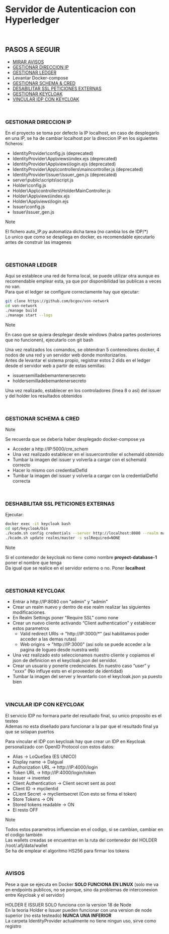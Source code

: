 
# Servidor de Autenticacion con Hyperledger
<br>

## PASOS A SEGUIR

- [MIRAR AVISOS](#avisos)
- [GESTIONAR DIRECCION IP](#gestionar-direccion-ip)
- [GESTIONAR LEDGER](#gestionar-ledger)
- Levantar Docker-compose
- [GESTIONAR SCHEMA & CRED](#gestionar-schema--cred)
- [DESABILITAR SSL PETICIONES EXTERNAS](#deshabilitar-ssl-peticiones-externas)
- [GESTIONAR KEYCLOAK](#gestionar-keycloak)
- [VINCULAR IDP CON KEYCLOAK](#vincular-idp-con-keycloak)

<br>

### GESTIONAR DIRECCION IP

En el proyecto se toma por defecto la IP localhost, en caso de desplegarlo en una IP, se ha de cambiar localhost por la direccion IP en los siguientes ficheros:
- IdentityProvider\config.js (deprecated)
- IdentityProvider\App\views\index.ejs (deprecated)
- IdentityProvider\App\views\login.ejs (deprecated)
- IdentityProvider\App\controllers\maincontroller.js (deprecated)
- IdentityProvider\Issuer\Issuer_gen.js (deprecated)
- server\public\scripts\script.js
- Holder\config.js
- Holder\App\controllers\HolderMainController.js
- Holder\App\views\index.ejs
- Holder\App\views\login.ejs
- Issuer\config.js
- Issuer\Issuer_gen.js

> [!NOTE]
> El fichero auto_IP.py automatiza dicha tarea (no cambia los de IDP/*) <br>
> Lo unico que como se despliega en docker, es recomendable ejecutarlo antes de construir las imagenes

<br>

### GESTIONAR LEDGER

Aqui se establece una red de forma local, se puede utilizar otra aunque es recomendable emplear esta, ya que por disponibilidad las publicas a veces no van. <br>
Para que el ledger se configure correctamente hay que ejecutar:
```bash
git clone https://github.com/bcgov/von-network
cd von-network
./manage build
./manage start --logs
```
> [!NOTE]
> En caso que se quiera desplegar desde windows (habra partes posteriores que no funcionen), ejecutarlo con git bash<br>

Una vez realizados los comandos, se obtendran 5 contenedores docker, 4 nodos de una red y un servidor web donde monitorizarlos. <br>
Antes de levantar el sistema propio, registrar estos 2 dids en el ledger desde el servidor web a partir de estas semillas:
- issuersemilladebemantenersecreto
- holdersemilladebemantenersecreto <br>

Una vez realizado, establecer en los controladores (linea 8 o asi) del issuer y del holder los resultados obtenidos <br>

<br>

### GESTIONAR SCHEMA & CRED
> [!NOTE]
> Se recuerda que se deberia haber desplegado docker-compose ya<br>

- Acceder a http://IP:5000/cre_schem <br>
- Una vez realizado establecer en el issuercontroller el schemaId obtenido <br>
- Tumbar la imagen del issuer y volverla a cargar con el schemaId correcto <br>
- Hacer lo mismo con credentialDefId <br>
- Tumbar la imagen del issuer y volverla a cargar con la credentialDefId correcta <br>

<br>

### DESHABILITAR SSL PETICIONES EXTERNAS

Ejecutar:
```bash
docker exec -it keycloak bash
cd opt/keycloak/bin
./kcadm.sh config credentials --server http://localhost:8080 --realm master --user admin
./kcadm.sh update realms/master -s sslRequired=NONE
```
> [!NOTE]
> Si el contenedor de keycloak no tiene como nombre **proyect-database-1** poner el nombre que tenga <br>
> Da igual que se realice en el servidor externo o no. Poner **localhost**

<br>

### GESTIONAR KEYCLOAK

- Entrar a http://IP:8080 con "admin" y "admin"
- Crear un realm nuevo y dentro de ese realm realizar las siguientes modificaciones.
- En Realm Settings poner "Require SSL" como none
- Crear un nuevo cliente activando “Client authentication” y establecer estos parametros 
    - Valid redirect URIs -> "http://IP:3000/*" (así habilitamos poder acceder a las demas rutas)<br>
    - Web origins -> "http://IP:3000" (asi solo se puede acceder a la pagina de logueo desde nuestra web)<br> 
- Una vez realizado esto seleccionamos nuestro cliente y copiamos el json de definicion en el keycloak.json del servidor. 
- Crear un usuario y ponerle credenciales. En nuestro caso “user” y “xxxx” (No influye esto en el proveedor de identidad) 
- Tumbar la imagen del server y levantarlo con el keycloak.json ya puesto bien

<br>

### VINCULAR IDP CON KEYCLOAK

El servicio IDP no formara parte del resultado final, su unico proposito es el testeo <br>
Ademas no esta diseñado para funcionar a la par que el resultado final ya que se solapan puertos <br>

Para vincular el IDP con keycloak hay que crear un IDP en Keycloak personalizado con OpenID Protocol con estos datos:

- Alias -> LoQueSea (ES UNICO)
- Display name -> DaIgual
- Authorization URL -> http://IP:4000/login
- Token URL -> http://IP:4000/login/token
- Issuer -> invented
- Client Authentication -> Client secret sent as post
- Client ID -> myclientid  
- CLient Secret -> myclientsecret (Con esto se firma el token)
- Store Tokens -> ON
- Stored tokens readable -> ON
- El resto OFF

> [!NOTE]
> Todos estos parametros influencian en el codigo, si se cambian, cambiar en el codigo también <br>
> Las wallets creadas se encuentran en la ruta del contenedor del HOLDER /root/.afj/data/wallet <br>
> Se ha de emplear el algoritmo HS256 para firmar los tokens 

<br>

### AVISOS

Pese a que se ejecuta en Docker **SOLO FUNCIONA EN LINUX** (solo me va en endpoints publicos, no se porque, sino da problemas de interconexion entre Keycloak y el servidor) <br>

HOLDER E ISSUER SOLO funciona con la version 18 de Node <br>
En la teoria Holder e Issuer pueden funcionar con una version de node superior (no esta testeado) **NUNCA UNA INFERIOR** <br>
La carpeta IdentityProvider actualmente no tiene ningun uso, sirve como registro <br>

<br>